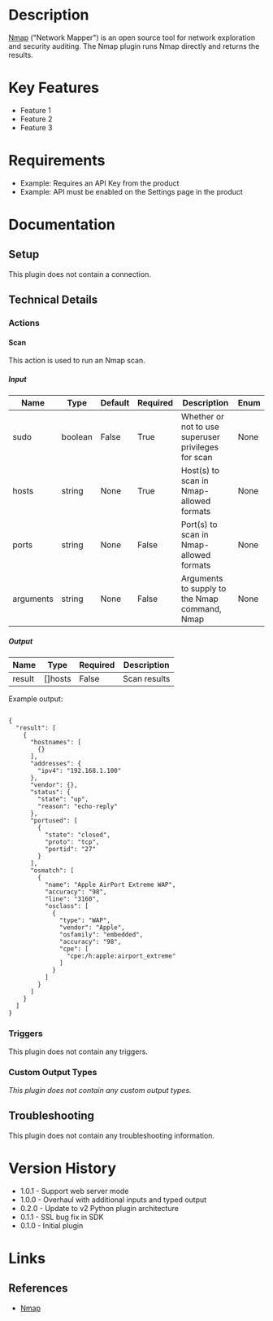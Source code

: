 # Description

[Nmap](https://nmap.org) ("Network Mapper") is an open source tool for network exploration and security auditing.
The Nmap plugin runs Nmap directly and returns the results.

# Key Features

* Feature 1
* Feature 2
* Feature 3

# Requirements

* Example: Requires an API Key from the product
* Example: API must be enabled on the Settings page in the product

# Documentation

## Setup

This plugin does not contain a connection.

## Technical Details

### Actions

#### Scan

This action is used to run an Nmap scan.

##### Input

|Name|Type|Default|Required|Description|Enum|
|----|----|-------|--------|-----------|----|
|sudo|boolean|False|True|Whether or not to use superuser privileges for scan|None|
|hosts|string|None|True|Host(s) to scan in Nmap-allowed formats|None|
|ports|string|None|False|Port(s) to scan in Nmap-allowed formats|None|
|arguments|string|None|False|Arguments to supply to the Nmap command, Nmap <arguments>|None|

##### Output

|Name|Type|Required|Description|
|----|----|--------|-----------|
|result|[]hosts|False|Scan results|

Example output:

```

{
  "result": [
    {
      "hostnames": [
        {}
      ],
      "addresses": {
        "ipv4": "192.168.1.100"
      },
      "vendor": {},
      "status": {
        "state": "up",
        "reason": "echo-reply"
      },
      "portused": [
        {
          "state": "closed",
          "proto": "tcp",
          "portid": "27"
        }
      ],
      "osmatch": [
        {
          "name": "Apple AirPort Extreme WAP",
          "accuracy": "98",
          "line": "3160",
          "osclass": [
            {
              "type": "WAP",
              "vendor": "Apple",
              "osfamily": "embedded",
              "accuracy": "98",
              "cpe": [
                "cpe:/h:apple:airport_extreme"
              ]
            }
          ]
        }
      ]
    }
  ]
}

```

### Triggers

This plugin does not contain any triggers.

### Custom Output Types

_This plugin does not contain any custom output types._

## Troubleshooting

This plugin does not contain any troubleshooting information.

# Version History

* 1.0.1 - Support web server mode
* 1.0.0 - Overhaul with additional inputs and typed output
* 0.2.0 - Update to v2 Python plugin architecture
* 0.1.1 - SSL bug fix in SDK
* 0.1.0 - Initial plugin

# Links

## References

* [Nmap](https://nmap.org/)

